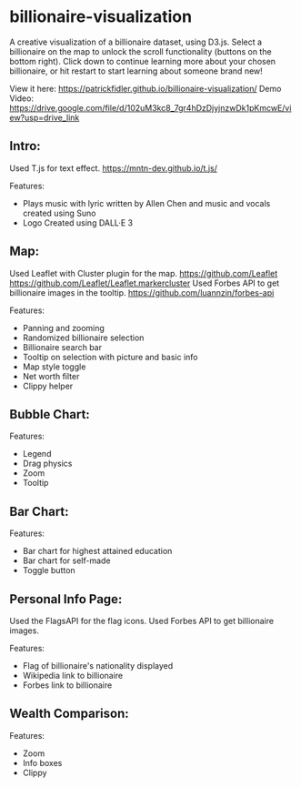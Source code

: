 # billionaire-visualization
A creative visualization of a billionaire dataset, using D3.js. Select a billionaire on the map to unlock the scroll functionality (buttons on the bottom right). Click down to continue learning more about your chosen billionaire, or hit restart to start learning about someone brand new!

View it here: https://patrickfidler.github.io/billionaire-visualization/
Demo Video: https://drive.google.com/file/d/102uM3kc8_7gr4hDzDjyjnzwDk1pKmcwE/view?usp=drive_link

## Intro:
Used T.js for text effect.
https://mntn-dev.github.io/t.js/

Features: 
- Plays music with lyric written by Allen Chen and music and vocals created using Suno 
- Logo Created using DALL·E 3

## Map: 
Used Leaflet with Cluster plugin for the map.
https://github.com/Leaflet
https://github.com/Leaflet/Leaflet.markercluster
Used Forbes API to get billionaire images in the tooltip.
https://github.com/luannzin/forbes-api

Features: 
- Panning and zooming
- Randomized billionaire selection
- Billionaire search bar
- Tooltip on selection with picture and basic info
- Map style toggle
- Net worth filter
- Clippy helper

## Bubble Chart:

Features: 
- Legend
- Drag physics
- Zoom
- Tooltip

## Bar Chart: 

Features: 
- Bar chart for highest attained education
- Bar chart for self-made
- Toggle button

## Personal Info Page: 
Used the FlagsAPI for the flag icons. 
Used Forbes API to get billionaire images.

Features: 
- Flag of billionaire's nationality displayed
- Wikipedia link to billionaire
- Forbes link to billionaire

## Wealth Comparison: 

Features: 
- Zoom
- Info boxes
- Clippy 
